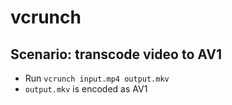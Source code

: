 # vcrunch

## Scenario: transcode video to AV1
* Run `vcrunch input.mp4 output.mkv`
* `output.mkv` is encoded as AV1
